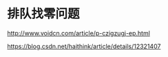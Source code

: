 # 排队找零问题

http://www.voidcn.com/article/p-czigzugj-ep.html

https://blog.csdn.net/haithink/article/details/12321407


